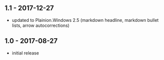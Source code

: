 
## 1.1 - 2017-12-27

- updated to Plainion.Windows 2.5 
  (markdown headline, markdown bullet lists, arrow autocorrections)

## 1.0 - 2017-08-27

- initial release
